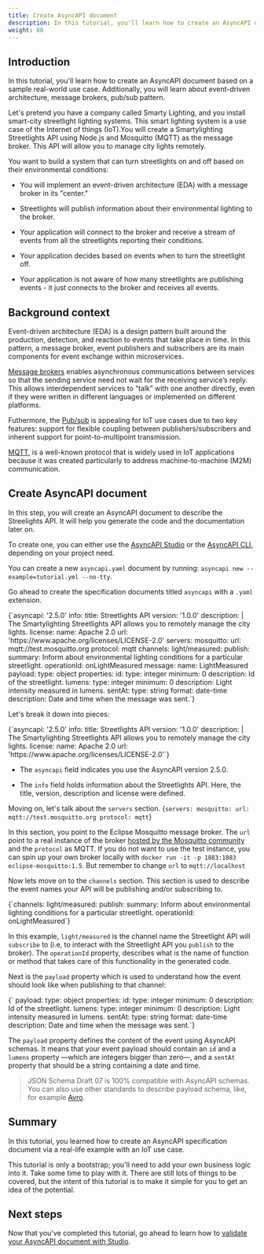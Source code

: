 ```yaml
---
title: Create AsyncAPI document
description: In this tutorial, you'll learn how to create an AsyncAPI document.
weight: 80
---
```


## Introduction

In this tutorial, you'll learn how to create an AsyncAPI document based on a sample real-world use case. Additionally, you will learn about event-driven architecture, message brokers, pub/sub pattern.

Let's pretend you have a company called Smarty Lighting, and you install smart-city streetlight lighting systems. This smart lighting system is a use case of the Internet of things (IoT).You will create a Smartylighting Streetlights API using Node.js and Mosquitto (MQTT) as the message broker. This API will allow you to manage city lights remotely. 

You want to build a system that can turn streetlights on and off based on their environmental conditions: 

- You will implement an event-driven architecture (EDA) with a message broker in its "center."

- Streetlights will publish information about their environmental lighting to the broker.

- Your application will connect to the broker and receive a stream of events from all the streetlights reporting their conditions.

- Your application decides based on events when to turn the streetlight off.

- Your application is not aware of how many streetlights are publishing events - it just connects to the broker and receives all events.


## Background context

Event-driven architecture (EDA) is a design pattern built around the production, detection, and reaction to events that take place in time. In this pattern, a message broker, event publishers and subscribers are its main components for event exchange within microservices.

[Message brokers](/docs/tutorials/getting-started/event-driven-architectures#message-broker) enables asynchronous communications between services so that the sending service need not wait for the receiving service’s reply. This allows interdependent services to “talk” with one another directly, even if they were written in different languages or implemented on different platforms. 

Futhermore, the [Pub/sub](/docs/tutorials/getting-started/event-driven-architectures#publishersubscriber) is appealing for IoT use cases due to two key features: support for flexible coupling between publishers/subscribers and inherent support for point-to-multipoint transmission.  

[MQTT](https://mqtt.org/), is a well-known protocol that is widely used in IoT applications because it was created particularly to address machine-to-machine (M2M) communication.

## Create AsyncAPI document

In this step, you will create an AsyncAPI document to describe the Streelights API. It will help you generate the code and the documentation later on.

To create one, you can either use the [AsyncAPI Studio](https://studio.asyncapi.com) or the [AsyncAPI CLI](https://github.com/asyncapi/cli), depending on your project need.

<Remember>

You can create a new `asyncapi.yaml` document by running: 
`asyncapi new --example=tutorial.yml --no-tty`.

</Remember>

Go ahead to create the specification documents titled `asyncapi` with a `.yaml` extension.

<CodeBlock>
{`asyncapi: '2.5.0'
info:
  title: Streetlights API
  version: '1.0.0'
  description: |
    The Smartylighting Streetlights API allows you
    to remotely manage the city lights.
  license:
    name: Apache 2.0
    url: 'https://www.apache.org/licenses/LICENSE-2.0'
servers:
  mosquitto:
    url: mqtt://test.mosquitto.org
    protocol: mqtt
channels:
  light/measured:
    publish:
      summary: Inform about environmental lighting conditions for a particular streetlight.
      operationId: onLightMeasured
      message:
        name: LightMeasured
        payload:
          type: object
          properties:
            id:
              type: integer
              minimum: 0
              description: Id of the streetlight.
            lumens:
              type: integer
              minimum: 0
              description: Light intensity measured in lumens.
            sentAt:
              type: string
              format: date-time
              description: Date and time when the message was sent.`}
</CodeBlock>

Let's break it down into pieces:

<CodeBlock>
{`asyncapi: '2.5.0'
info:
  title: Streetlights API
  version: '1.0.0'
  description: |
    The Smartylighting Streetlights API allows you
    to remotely manage the city lights.
  license:
    name: Apache 2.0
    url: 'https://www.apache.org/licenses/LICENSE-2.0'`}
</CodeBlock>

- The `asyncapi` field indicates you use the AsyncAPI version 2.5.0.

- The `info` field holds information about the Streetlights API. Here, the title, version, description and license were defined.

Moving on, let's talk about the `servers` section.
<CodeBlock>
{`servers:
  mosquitto:
    url: mqtt://test.mosquitto.org
    protocol: mqtt`}
</CodeBlock> 

In this section, you point to the Eclipse Mosquitto message broker. The `url` point to a real instance of the broker [hosted by the Mosquitto community](https://test.mosquitto.org/) and the `protocol` as MQTT. If you do not want to use the test instance, you can spin up your own broker locally with `docker run -it -p 1883:1883 eclipse-mosquitto:1.5`. But remember to change `url` to `mqtt://localhost`

Now lets move on to the `channels` section. This section is used to describe the event names your API will be publishing and/or subscribing to.

<CodeBlock>
{`channels:
  light/measured:
    publish:
      summary: Inform about environmental lighting conditions for a particular streetlight.
      operationId: onLightMeasured`}
</CodeBlock>

In this example, `light/measured` is the channel name the Streetlight API will `subscribe` to (i.e, to interact with the Streetlight API you `publish` to the broker). The `operationId` property, describes what is the name of function or method that takes care of this functionality in the generated code.

Next is the `payload` property which is used to understand how the event should look like when publishing to that channel:

<CodeBlock>
{`      payload:
        type: object
        properties:
          id:
            type: integer
            minimum: 0
            description: Id of the streetlight.
          lumens:
            type: integer
            minimum: 0
            description: Light intensity measured in lumens.
          sentAt:
            type: string
            format: date-time
            description: Date and time when the message was sent.`}
</CodeBlock>

The `payload` property defines the content of the event using AsyncAPI schemas. It means that your event payload should contain an `id` and a `lumens` property —which are integers bigger than zero—, and a `sentAt` property that should be a string containing a date and time.

>  JSON Schema Draft 07 is 100% compatible with AsyncAPI schemas. You can also use other standards to describe payload schema, like, for example [Avro](https://github.com/asyncapi/avro-schema-parser#usage).

## Summary

In this tutorial, you learned how to create an AsyncAPI specification document via a real-life example with an IoT use case.

This tutorial is only a bootstrap; you'll need to add your own business logic into it. Take some time to play with it. There are still lots of things to be covered, but the intent of this tutorial is to make it simple for you to get an idea of the potential.

## Next steps
Now that you've completed this tutorial, go ahead to learn how to [validate your AsyncAPI document with Studio](https://www.asyncapi.com/docs/tutorials/studio-document-validation).
